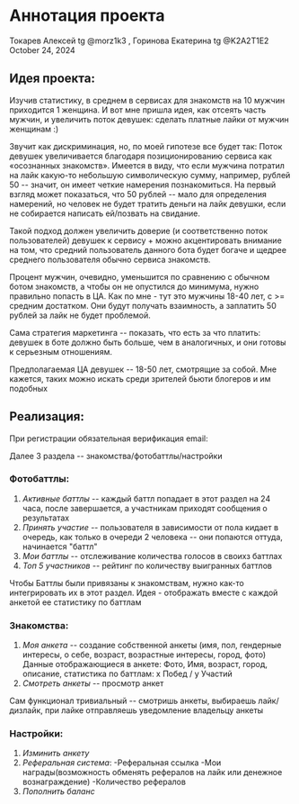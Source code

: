 # Аннотация проекта
Токарев Алексей tg @morz1k3 , Горинова Екатерина tg @K2A2T1E2 October 24, 2024

## Идея проекта:
Изучив статистику, в среднем в сервисах для знакомств на 10 мужчин приходится 1 женщина. И вот мне пришла идея, как отсеять часть мужчин, и увеличить поток девушек: сделать платные лайки от мужчин женщинам :) 

Звучит как дискриминация, но, по моей гипотезе все будет так: Поток девушек увеличивается благодаря позиционированию сервиса как «осознанных знакомств». Имеется в виду, что если мужчина потратил на лайк какую-то небольшую символическую сумму, например, рублей 50 -- значит, он имеет четкие намерения познакомиться. На первый взгляд может показаться, что 50 рублей -- мало для определения намерений, но человек не будет тратить деньги на лайк девушки, если не собирается написать ей/позвать на свидание. 

Такой подход должен увеличить доверие (и соответственно поток пользователей) девушек к сервису + можно акцентировать внимание на том, что средний пользователь данного бота будет богаче и щедрее среднего пользователя обычно сервиса знакомств. 

Процент мужчин, очевидно, уменьшится по сравнению с обычном ботом знакомств, а чтобы он не опустился до минимума, нужно правильно попасть в ЦА. Как по мне - тут это мужчины 18-40 лет, с >= средним достатком. Они будут получать взаимность, а заплатить 50 рублей за лайк не будет проблемой. 

Сама стратегия маркетинга -- показать, что есть за что платить: девушек в боте должно быть больше, чем в аналогичных, и они готовы к серьезным отношениям.

Предполагаемая ЦА девушек -- 18-50 лет, смотрящие за собой. Мне кажется, таких можно искать среди зрителей бьюти блогеров и им подобных

## Реализация:

При регистрации обязательная верификация email: 

Далее 3 раздела -- знакомства/фотобаттлы/настройки

### Фотобаттлы:
1) _Активные баттлы_ -- каждый баттл попадает в этот раздел на 24 часа, после завершается, а участникам приходят сообщения о результатах
2) _Принять участие_ -- пользователя в зависимости от пола кидает в очередь, как только в очереди 2 человека -- они попаются оттуда, начинается "баттл"
3) _Мои баттлы_ -- отслеживание количества голосов в своихз баттлах
4) _Топ 5 участников_ -- рейтинг по количеству выигранных баттлов

Чтобы Баттлы были привязаны к знакомствам, нужно как-то интегрировать их в этот раздел. Идея - отображать вместе с каждой анкетой ее статистику по баттлам

### Знакомства:
1) _Моя анкета_ -- создание собственной анкеты (имя, пол, гендерные интересы, о себе, возраст, возрастные интересы, город, фото)
Данные отображающиеся в анкете: Фото, Имя, возраст, город, описание, статистика по баттлам: x Побед / y Участий 
2) _Смотреть анкеты_ -- просмотр анкет

Сам функционал тривиальный -- смотришь анкеты, выбираешь лайк/дизлайк, при лайке отправляешь уведомление владельцу анкеты

### Настройки:
1) _Изминить анкету_
2) _Реферальная система_:
   -Реферальная ссылка
   -Мои награды(возможность обменять рефералов на лайк или денежное вознаграждение)
   -Количество рефералов
3) _Пополнить баланс_


